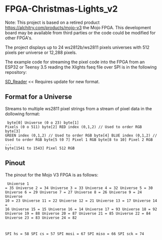 # FPGA-Christmas-Lights_v2

Note: This project is based on a retired product https://alchitry.com/products/mojo-v3 the Mojo FPGA. This development board may be available from third parties or the code could be modified for other FPGA's.

The project displays up to 24 ws2812b/ws2811 pixels universes with 512 pixels per universe or 12,288 pixels.

The example code for streaming the pixel code into the FPGA from an ESP32 or Teensy 3.5 reading the Xlights fseq file over SPI is in the following repository:

[SD_Reader](https://www.github.com/ShaunPrice/SD_Reader/) << Requires update for new format.

## Format for a Universe
Streams to multiple ws2811 pixel strings from a stream of pixel data in the dollowing format:<pre><code>
 byte[0] Universe (0 o 23)
 byte[1] Pixels (0 o 511)
 byte[2] RED index (0,1,2)    // Used to order RGB
 byte[3] GREEN index (0,1,2)  // Used to order RGB
 byte[4] BLUE index (0,1,2)   // Used to order RGB
 byte[5 t0 7] Pixel 1 RGB
 byte[8 to 10] Pixel 2 RGB
 ...
 byte[1541 to 1543] Pixel 512 RGB
</code></pre>

## Pinout
The pinout for the Mojo V3 FPGA is as follows:<pre><code>
Universe 1 = 35
Universe 2 = 34
Universe 3 = 33
Universe 4 = 32
Universe 5 = 30
Universe 6 = 29
Universe 7 = 27
Universe 8 = 26
Universe 9 = 24
Universe 10 = 23
Universe 11 = 22
Universe 12 = 21
Universe 13 = 17
Universe 14 = 16
Universe 15 = 15
Universe 16 = 14
Universe 17 = 93
Universe 18 = 92
Universe 19 = 88
Universe 20 = 87
Universe 21 = 85
Universe 22 = 84
Universe 23 = 83
Universe 24 = 82

SPI hs = 58
SPI cs = 57
SPI mosi = 67
SPI miso = 66
SPI sck = 74
</code></pre>
